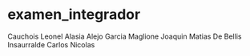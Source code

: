 # examen_integrador
Cauchois Leonel
Alasia Alejo
Garcia Maglione Joaquin
Matias De Bellis
Insaurralde Carlos Nicolas


